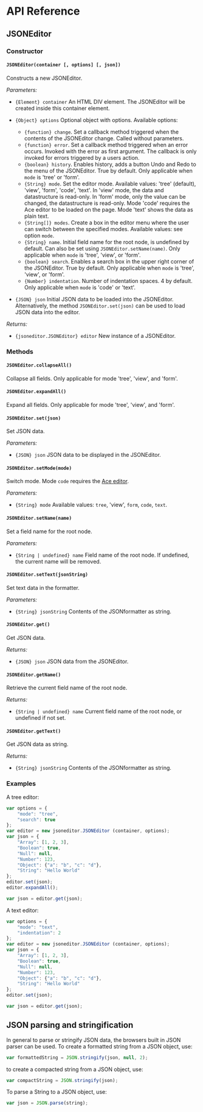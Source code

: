 # API Reference

## JSONEditor

### Constructor

#### `JSONEditor(container [, options] [, json])`

Constructs a new JSONEditor.

*Parameters:*

- `{Element} container`
  An HTML DIV element. The JSONEditor will be created inside this container
  element.
- `{Object} options`
  Optional object with options. Available options:

  - `{function} change`.
    Set a callback method triggered when the contents of the JSONEditor change.
    Called without parameters.
  - `{function} error`.
    Set a callback method triggered when an error occurs.
    Invoked with the error as first argument. The callback is only invoked
    for errors triggered by a users action.
  - `{boolean} history`.
    Enables history, adds a button Undo and Redo to the menu of the JSONEditor.
    True by default. Only applicable when `mode` is 'tree' or 'form'.
  - `{String} mode`.
    Set the editor mode. Available values: 'tree' (default), 'view', 'form',
    'code', 'text'. In 'view' mode, the data and datastructure is read-only.
    In 'form' mode, only the value can be changed, the datastructure is read-only.
    Mode 'code' requires the Ace editor to be loaded on the page.
    Mode 'text' shows the data as plain text.
  - `{String[]} modes`.
    Create a box in the editor menu where the user can switch between the specified
    modes. Available values: see option `mode`.
  - `{String} name`.
    Initial field name for the root node, is undefined by default.
    Can also be set using `JSONEditor.setName(name)`.
    Only applicable when `mode` is 'tree', 'view', or 'form'.
  - `{boolean} search`.
    Enables a search box in the upper right corner of the JSONEditor.
    True by default.
    Only applicable when `mode` is 'tree', 'view', or 'form'.
  - `{Number} indentation`.
    Number of indentation spaces. 4 by default.
    Only applicable when `mode` is 'code' or 'text'.

- `{JSON} json`
  Initial JSON data to be loaded into the JSONEditor. Alternatively, the method `JSONEditor.set(json)` can be used to load JSON data into the editor.

*Returns:*

- `{jsoneditor.JSONEditor} editor`
  New instance of a JSONEditor.


### Methods

#### `JSONEditor.collapseAll()`

Collapse all fields. Only applicable for mode 'tree', 'view', and 'form'.

#### `JSONEditor.expandAll()`

Expand all fields. Only applicable for mode 'tree', 'view', and 'form'.

#### `JSONEditor.set(json)`

Set JSON data.

*Parameters:*

- `{JSON} json`
  JSON data to be displayed in the JSONEditor.

#### `JSONEditor.setMode(mode)`

Switch mode. Mode `code` requires the [Ace editor](http://ace.ajax.org/).

*Parameters:*

- `{String} mode`
  Available values: `tree`, 'view', `form`, `code`, `text`.

#### `JSONEditor.setName(name)`

Set a field name for the root node.

*Parameters:*

- `{String | undefined} name`
  Field name of the root node. If undefined, the current name will be removed.

#### `JSONEditor.setText(jsonString)`

Set text data in the formatter.

*Parameters:*
- `{String} jsonString` Contents of the JSONformatter as string.

#### `JSONEditor.get()`

Get JSON data.

*Returns:*
- `{JSON} json` JSON data from the JSONEditor.

#### `JSONEditor.getName()`

Retrieve the current field name of the root node.

*Returns:*

- `{String | undefined} name`
  Current field name of the root node, or undefined if not set.

#### `JSONEditor.getText()`

Get JSON data as string.

*Returns:*
- `{String} jsonString` Contents of the JSONformatter as string.


### Examples

A tree editor:

```js
var options = {
    "mode": "tree",
    "search": true
};
var editor = new jsoneditor.JSONEditor (container, options);
var json = {
    "Array": [1, 2, 3],
    "Boolean": true,
    "Null": null,
    "Number": 123,
    "Object": {"a": "b", "c": "d"},
    "String": "Hello World"
};
editor.set(json);
editor.expandAll();

var json = editor.get(json);
```

A text editor:

```js
var options = {
    "mode": "text",
    "indentation": 2
};
var editor = new jsoneditor.JSONEditor (container, options);
var json = {
    "Array": [1, 2, 3],
    "Boolean": true,
    "Null": null,
    "Number": 123,
    "Object": {"a": "b", "c": "d"},
    "String": "Hello World"
};
editor.set(json);

var json = editor.get(json);
```

## JSON parsing and stringification

In general to parse or stringify JSON data, the browsers built in JSON parser can be used.
To create a formatted string from a JSON object, use:

```js
var formattedString = JSON.stringify(json, null, 2);
```

to create a compacted string from a JSON object, use:

```js
var compactString = JSON.stringify(json);
```

To parse a String to a JSON object, use:

```js
var json = JSON.parse(string);
```
